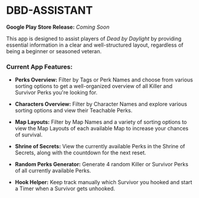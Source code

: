 <h1>DBD-ASSISTANT</h1>
<p><b>Google Play Store Release:</b> <i>Coming Soon</i></p>
<p>This app is designed to assist players of <i>Dead&nbsp;by&nbsp;Daylight</i> by providing essential information in a clear and well-structured layout, regardless of being a beginner or seasoned veteran.</p>
<h3><b>Current App Features</b>:</h3>
<ul>
  <li><p><b>Perks Overview:</b> Filter by Tags or Perk Names and choose from various sorting options to get a well-organized overview of all Killer and Survivor Perks you're looking for.</p></li>
  <li><p><b>Characters Overview:</b> Filter by Character Names and explore various sorting options and view their Teachable Perks.</p></li>
  <li><p><b>Map Layouts:</b> Filter by Map Names and a variety of sorting options to view the Map Layouts of each available Map to increase your chances of survival.</p></li>
  <li><p><b>Shrine of Secrets:</b> View the currently available Perks in the Shrine of Secrets, along with the countdown for the next reset.</p></li>
  <li><p><b>Random Perks Generator:</b> Generate 4 random Killer or Survivor Perks of all currently available Perks.</p></li>
  <li><p><b>Hook Helper:</b> Keep track manually which Survivor you hooked and start a Timer when a Survivor gets unhooked.</p></li>
</ul>

